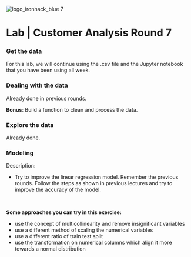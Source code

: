 ![logo_ironhack_blue 7](https://user-images.githubusercontent.com/23629340/40541063-a07a0a8a-601a-11e8-91b5-2f13e4e6b441.png)

# Lab | Customer Analysis Round 7

### Get the data
For this lab, we will continue using the .csv file and the Jupyter notebook that you have been using all week.

### Dealing with the data

Already done in previous rounds.

**Bonus**: Build a function to clean and process the data.

### Explore the data

Already done.

### Modeling

Description:

- Try to improve the linear regression model.  Remember the previous rounds. Follow the steps as shown in previous lectures and try to improve the accuracy of the model.
<br/>

**Some approaches you can try in this exercise:**

- use the concept of multicollinearity and remove insignificant variables
- use a different method of scaling the numerical variables
- use a different ratio of train test split
- use the transformation on numerical columns which align it more towards a normal distribution
